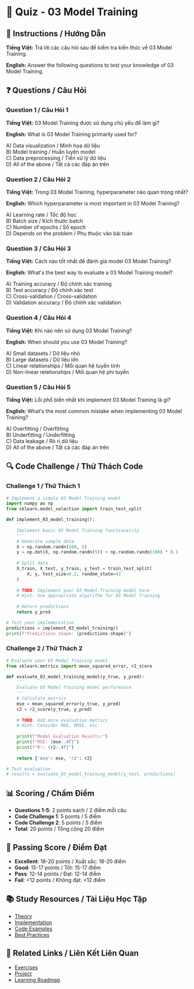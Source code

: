 # 🧠 Quiz - 03 Model Training

## 📝 Instructions / Hướng Dẫn

**Tiếng Việt:** Trả lời các câu hỏi sau để kiểm tra kiến thức về 03 Model Training.

**English:** Answer the following questions to test your knowledge of 03 Model Training.

## ❓ Questions / Câu Hỏi

### Question 1 / Câu Hỏi 1
**Tiếng Việt:** 03 Model Training được sử dụng chủ yếu để làm gì?

**English:** What is 03 Model Training primarily used for?

A) Data visualization / Minh họa dữ liệu  
B) Model training / Huấn luyện model  
C) Data preprocessing / Tiền xử lý dữ liệu  
D) All of the above / Tất cả các đáp án trên

### Question 2 / Câu Hỏi 2
**Tiếng Việt:** Trong 03 Model Training, hyperparameter nào quan trọng nhất?

**English:** Which hyperparameter is most important in 03 Model Training?

A) Learning rate / Tốc độ học  
B) Batch size / Kích thước batch  
C) Number of epochs / Số epoch  
D) Depends on the problem / Phụ thuộc vào bài toán

### Question 3 / Câu Hỏi 3
**Tiếng Việt:** Cách nào tốt nhất để đánh giá model 03 Model Training?

**English:** What's the best way to evaluate a 03 Model Training model?

A) Training accuracy / Độ chính xác training  
B) Test accuracy / Độ chính xác test  
C) Cross-validation / Cross-validation  
D) Validation accuracy / Độ chính xác validation

### Question 4 / Câu Hỏi 4
**Tiếng Việt:** Khi nào nên sử dụng 03 Model Training?

**English:** When should you use 03 Model Training?

A) Small datasets / Dữ liệu nhỏ  
B) Large datasets / Dữ liệu lớn  
C) Linear relationships / Mối quan hệ tuyến tính  
D) Non-linear relationships / Mối quan hệ phi tuyến

### Question 5 / Câu Hỏi 5
**Tiếng Việt:** Lỗi phổ biến nhất khi implement 03 Model Training là gì?

**English:** What's the most common mistake when implementing 03 Model Training?

A) Overfitting / Overfitting  
B) Underfitting / Underfitting  
C) Data leakage / Rò rỉ dữ liệu  
D) All of the above / Tất cả các đáp án trên

## 🔍 Code Challenge / Thử Thách Code

### Challenge 1 / Thử Thách 1
```python
# Implement a simple 03 Model Training model
import numpy as np
from sklearn.model_selection import train_test_split

def implement_03_model_training():
    '''
    Implement basic 03 Model Training functionality
    '''
    # Generate sample data
    X = np.random.randn(100, 5)
    y = np.dot(X, np.random.randn(5)) + np.random.randn(100) * 0.1
    
    # Split data
    X_train, X_test, y_train, y_test = train_test_split(
        X, y, test_size=0.2, random_state=42
    )
    
    # TODO: Implement your 03 Model Training model here
    # Hint: Use appropriate algorithm for 03 Model Training
    
    # Return predictions
    return y_pred

# Test your implementation
predictions = implement_03_model_training()
print(f"Predictions shape: {predictions.shape}")
```

### Challenge 2 / Thử Thách 2
```python
# Evaluate your 03 Model Training model
from sklearn.metrics import mean_squared_error, r2_score

def evaluate_03_model_training_model(y_true, y_pred):
    '''
    Evaluate 03 Model Training model performance
    '''
    # Calculate metrics
    mse = mean_squared_error(y_true, y_pred)
    r2 = r2_score(y_true, y_pred)
    
    # TODO: Add more evaluation metrics
    # Hint: Consider MAE, RMSE, etc.
    
    print(f"Model Evaluation Results:")
    print(f"MSE: {mse:.4f}")
    print(f"R²: {r2:.4f}")
    
    return {'mse': mse, 'r2': r2}

# Test evaluation
# results = evaluate_03_model_training_model(y_test, predictions)
```

## 📊 Scoring / Chấm Điểm

- **Questions 1-5**: 2 points each / 2 điểm mỗi câu
- **Code Challenge 1**: 5 points / 5 điểm
- **Code Challenge 2**: 5 points / 5 điểm
- **Total**: 20 points / Tổng cộng 20 điểm

## 🎯 Passing Score / Điểm Đạt

- **Excellent**: 18-20 points / Xuất sắc: 18-20 điểm
- **Good**: 15-17 points / Tốt: 15-17 điểm  
- **Pass**: 12-14 points / Đạt: 12-14 điểm
- **Fail**: <12 points / Không đạt: <12 điểm

## 📚 Study Resources / Tài Liệu Học Tập

- [Theory](./THEORY_03_model_training.md)
- [Implementation](./IMPLEMENTATION_03_model_training.md)
- [Code Examples](./CODE_EXAMPLES_03_model_training.md)
- [Best Practices](./BEST_PRACTICES_03_model_training.md)

## 🔗 Related Links / Liên Kết Liên Quan

- [Exercises](./EXERCISES_03_model_training.md)
- [Project](./PROJECT_03_model_training.md)
- [Learning Roadmap](./LEARNING_ROADMAP_03_model_training.md)
